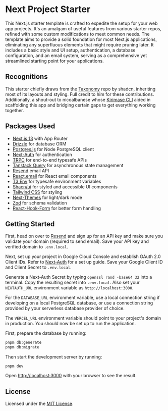 # Next Project Starter

This Next.js starter template is crafted to expedite the setup for your web app projects. It's an amalgam of useful features from various starter repos, refined with some custom modifications to meet common needs. The template aims to provide a solid foundation for most Next.js applications, eliminating any superfluous elements that might require pruning later. It includes a basic style and UI setup, authentication, a database configuration, and an email system, serving as a comprehensive yet streamlined starting point for your applications.

## Recognitions

This starter chiefly draws from the [Taxonomy](https://github.com/shadcn-ui/taxonomy) repo by shadcn, inheriting most of its layouts and styling. Full credit to him for these contributions. Additionally, a shout-out to nicoalbanese whose [Kirimase CLI](https://github.com/nicoalbanese/kirimase) aided in scaffolding this app and bridging certain gaps to get everything working together.

## Packages Used

- [Next.js 13](https://nextjs.org) with App Router
- [Drizzle](https://orm.drizzle.team) for database ORM
- [Postgres.js](https://github.com/porsager/postgres) for Node PostgreSQL client
- [Next-Auth](https://next-auth.js.org) for authentication
- [TRPC](https://trpc.io) for end-to-end typesafe APIs
- [Tanstack Query](https://tanstack.com/query/latest/) for asynchronous state management
- [Resend](https://resend.com/) email API
- [React.email](http://React.email) for React email components
- [T3 Env](https://env.t3.gg) for typesafe environment variables
- [Shacn/ui](https://ui.shadcn.com) for styled and accessible UI components
- [Tailwind CSS](https://tailwindcss.com) for styling
- [Next-Themes](https://github.com/pacocoursey/next-themes) for light/dark mode
- [Zod](https://github.com/colinhacks/zod) for schema validation
- [React-Hook-Form](https://react-hook-form.com) for better form handling

## Getting Started

First, head on over to [Resend](https://resend.com/) and sign up for an API key and make sure you validate your domain (required to send email). Save your API key and verified domain to `.env.local`.

Next, set up your project in Google Cloud Console and establish OAuth 2.0 Client IDs. Refer to [Next-Auth](https://next-auth.js.org/providers/google) for a set up guide. Save your Google Client ID and Client Secret to `.env.local`.

Generate a Next-Auth Secret by typing `openssl rand -base64 32` into a terminal. Copy the resulting secret into `.env.local`. Also set your `NEXTAUTH_URL` environment variable as `http://localhost:3000`.

For the `DATABASE_URL` environment variable, use a local connection string if developing on a local PostgreSQL database, or use a connection string provided by your serverless database provider of choice.

The `VERCEL_URL` environment variable should point to your project's domain in production. You should now be set up to run the application.

First, prepare the database by running:

```bash
pnpm db:generate
pnpm db:migrate
```

Then start the development server by running:

```
pnpm dev
```

Open <http://localhost:3000> with your browser to see the result.

## License

Licensed under the [MIT License](https://github.com/jebulous/next-starter/blob/main/LICENSE).
